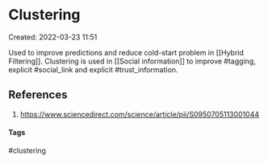 # Clustering
Created: 2022-03-23 11:51

Used to improve predictions and reduce cold-start problem in [[Hybrid Filtering]]. Clustering is used in [[Social information]] to improve #tagging, explicit #social_link and explicit #trust_information.

## References
1. https://www.sciencedirect.com/science/article/pii/S0950705113001044

#### Tags
#clustering